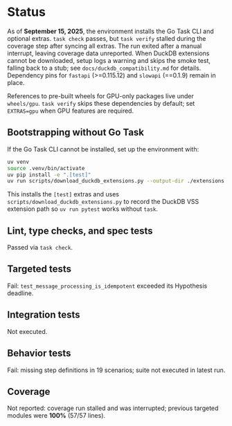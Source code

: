 # Status

As of **September 15, 2025**, the environment installs the Go Task CLI and
optional extras. `task check` passes, but `task verify` stalled during the
coverage step after syncing all extras. The run exited after a manual
interrupt, leaving coverage data unreported. When DuckDB extensions cannot be
downloaded, setup logs a warning and skips the smoke test, falling back to a
stub; see `docs/duckdb_compatibility.md` for details. Dependency pins for
`fastapi` (>=0.115.12) and `slowapi` (==0.1.9) remain in place.

References to pre-built wheels for GPU-only packages live under `wheels/gpu`.
`task verify` skips these dependencies by default; set `EXTRAS=gpu` when GPU
features are required.

## Bootstrapping without Go Task

If the Go Task CLI cannot be installed, set up the environment with:

```bash
uv venv
source .venv/bin/activate
uv pip install -e ".[test]"
uv run scripts/download_duckdb_extensions.py --output-dir ./extensions
```

This installs the `[test]` extras and uses
`scripts/download_duckdb_extensions.py` to record the DuckDB VSS extension path
so `uv run pytest` works without `task`.

## Lint, type checks, and spec tests
Passed via `task check`.

## Targeted tests
Fail: `test_message_processing_is_idempotent` exceeded its Hypothesis deadline.

## Integration tests
Not executed.

## Behavior tests
Fail: missing step definitions in 19 scenarios; suite not executed in latest run.

## Coverage
Not reported: coverage run stalled and was interrupted; previous targeted
modules were **100%** (57/57 lines).
